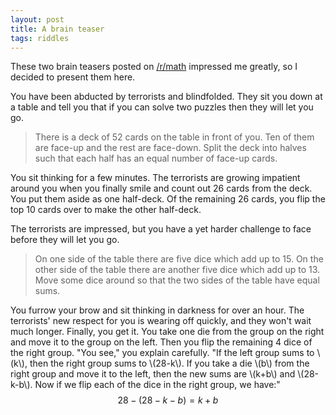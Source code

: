 ```yaml
---
layout: post
title: A brain teaser
tags: riddles
---
```


These two brain teasers posted on [/r/math](http://reddit.com/r/math/) impressed me greatly, so I decided to present them here.

You have been abducted by terrorists and blindfolded. They sit you down at a table and tell you that if you can solve two puzzles then they will let you go.

> There is a deck of 52 cards on the table in front of you. Ten of them are face-up and the rest are face-down. Split the deck into halves such that each half has an equal number of face-up cards.

<span class="spoiler">You sit thinking for a few minutes. The terrorists are growing impatient around you when you finally smile and count out 26 cards from the deck. You put them aside as one half-deck. Of the remaining 26 cards, you flip the top 10 cards over to make the other half-deck.</span>

The terrorists are impressed, but you have a yet harder challenge to face before they will let you go.

> On one side of the table there are five dice which add up to 15. On the other side of the table there are another five dice which add up to 13. Move some dice around so that the two sides of the table have equal sums.

<span class="spoiler">You furrow your brow and sit thinking in darkness for over an hour. The terrorists' new respect for you is wearing off quickly, and they won't wait much longer. Finally, you get it. You take one die from the group on the right and move it to the group on the left. Then you flip the remaining 4 dice of the right group. "You see," you explain carefully. "If the left group sums to \\(k\\), then the right group sums to \\(28-k\\). If you take a die \\(b\\) from the right group and move it to the left, then the new sums are \\(k+b\\) and \\(28-k-b\\). Now if we flip each of the dice in the right group, we have:" $$28-(28-k-b)=k+b$$</span>